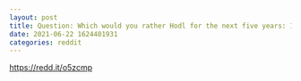 ```yaml
--- 
layout: post 
title: Question: Which would you rather Hodl for the next five years: 100 ounces of physical gold or 100 bitcions? 
date: 2021-06-22 1624401931 
categories: reddit 
--- 
```

https://redd.it/o5zcmp